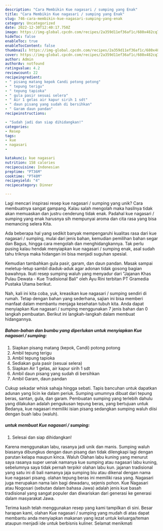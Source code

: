 ```yaml
---
description: "Cara Membikin Kue nagasari / sumping yang Enak"
title: "Cara Membikin Kue nagasari / sumping yang Enak"
slug: 746-cara-membikin-kue-nagasari-sumping-yang-enak
category: Uncategorized
date: 2022-12-30T12:40:17.750Z
image: https://img-global.cpcdn.com/recipes/2a359d11ef36af1c/680x482cq70/kue-nagasari-sumping-foto-resep-utama.jpg
hideToc: false
enableToc: true
enableTocContent: false
thumbnail: https://img-global.cpcdn.com/recipes/2a359d11ef36af1c/680x482cq70/kue-nagasari-sumping-foto-resep-utama.jpg
cover: https://img-global.cpcdn.com/recipes/2a359d11ef36af1c/680x482cq70/kue-nagasari-sumping-foto-resep-utama.jpg
author: Admin
authorAv: notfound
ratingvalue: 4.2
reviewcount: 22
recipeingredient:
- " pisang matang kepok Candi potong potong"
- " tepung terigu"
- " tepung tapioka"
- " gula pasir sesuai selera"
- " Air 1 gelas air kapur sirih 1 sdt"
- " daun pisang yang sudah di bersihkan"
- " Garam daun pandan"
recipeinstructions:

- "Sudah jadi dan siap dihidangkan!"
categories:
- Resep
tags:
- kue
- nagasari
- 

katakunci: kue nagasari  
nutrition: 158 calories
recipecuisine: Indonesian
preptime: "PT36M"
cooktime: "PT48M"
recipeyield: "4"
recipecategory: Dinner

---
```





Lagi mencari inspirasi resep kue nagasari / sumping yang unik? Cara membuatnya sangat gampang. Kalau salah mengolah maka hasilnya tidak akan memuaskan dan justru cenderung tidak enak. Padahal kue nagasari / sumping yang enak harusnya sih mempunyai aroma dan cita rasa yang bisa memancing selera Kita.





Ada beberapa hal yang sedikit banyak mempengaruhi kualitas rasa dari kue nagasari / sumping, mulai dari jenis bahan, kemudian pemilihan bahan segar dan Bagus, hingga cara mengolah dan menghidangkannya. Tak perlu pusing kalau hendak menyiapkan kue nagasari / sumping enak,      asal sudah tahu triknya maka hidangan ini bisa menjadi suguhan spesial.














Kemudian tambahkan gula pasir, garam, dan daun pandan. Masak sampai meletup-letup sambil diaduk-aduk agar adonan tidak gosong bagian bawahnya. Ikuti resep sumping waluh yang menyadur dari &#34;Jajanan Khas Pulau Dewata - Kue Tradisional Bali&#34; oleh Ayu Rini terbitan PT Gramedia Pustaka Utama berikut.






Nah, kali ini kita coba, yuk, kreasikan kue nagasari / sumping sendiri di rumah. Tetap dengan bahan yang sederhana, sajian ini bisa memberi manfaat dalam membantu menjaga kesehatan tubuh kita. Anda dapat menyiapkan Kue nagasari / sumping menggunakan 7 jenis bahan dan 0 langkah pembuatan. Berikut ini langkah-langkah dalam membuat hidangannya.

<!--inarticleads1-->

##### Bahan-bahan dan bumbu yang diperlukan untuk menyiapkan Kue nagasari / sumping:

1. Siapkan  pisang matang (kepok, Candi) potong potong
1. Ambil  tepung terigu
1. Ambil  tepung tapioka
1. Sediakan  gula pasir (sesuai selera)
1. Siapkan  Air 1 gelas, air kapur sirih 1 sdt
1. Ambil  daun pisang yang sudah di bersihkan
1. Ambil  Garam, daun pandan


Cukup sekadar whisk sahaja hingga sebati. Tapis bancuhan untuk dapatkan adunan yang licin ke dalam periuk. Sumping umumnya dibuat dari tepung beras, santan, gula, dan garam. Pembuatan sumping yang terlebih dahulu yang dilakukan adalah pengukusan tepung beras, yang bertujuan untuk Bedanya, kue nagasari memiliki isian pisang sedangkan sumping waluh diisi dengan buah labu (waluh). 

<!--inarticleads2-->

#####  untuk membuat Kue nagasari / sumping:


1. Selesai dan siap dihidangkan!

Karena menggunakan labu, rasanya jadi unik dan manis. Sumping waluh biasanya dibungkus dengan daun pisang dan tidak dilengkapi lagi dengan parutan kelapa maupun kinca. Waluh Olahan labu kuning yang menurut saya rasanya super uenak namanya kue sumping atau nagasari labu kuning, sebelumnya saya tidak pernah terpikir olahan labu kun. jajanan tradisional yang satu ini di bali namanya jaja sumping biu atau dikenal dengan nama kue nagasari pisang. olahan tepung beras ini memiliki rasa yang. Nagasari juga merupakan nama lain bagi dewadaru, sejenis pohon. Kue Nagasari atau Nogosari (sebutan dalam bahasa Jawa) adalah jenis kue basah tradisional yang sangat populer dan diwariskan dari generasi ke generasi dalam masyarakat Jawa. 

Terima kasih telah menggunakan resep yang kami tampilkan di sini. Besar harapan kami, olahan Kue nagasari / sumping yang mudah di atas dapat membantu anda menyiapkan makanan yang lezat untuk keluarga/teman ataupun menjadi ide untuk berbisnis kuliner. Selamat menikmati
